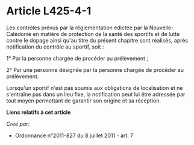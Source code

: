 # Article L425-4-1

Les contrôles prévus par la réglementation édictée par la Nouvelle-Calédonie en matière de protection de la santé des
sportifs et de lutte contre le dopage ainsi qu'au titre du présent chapitre sont réalisés, après notification du contrôle au
sportif, soit : 

1° Par la personne chargée de procéder au prélèvement ; 

2° Par une personne désignée par la personne chargée de procéder au prélèvement. 

Lorsqu'un sportif n'est pas soumis aux obligations de localisation et ne s'entraîne pas dans un lieu fixe, la notification
peut lui être adressée par tout moyen permettant de garantir son origine et sa réception.

**Liens relatifs à cet article**

_Créé par_:

  - Ordonnance n°2011-827 du 8 juillet 2011 - art. 7
